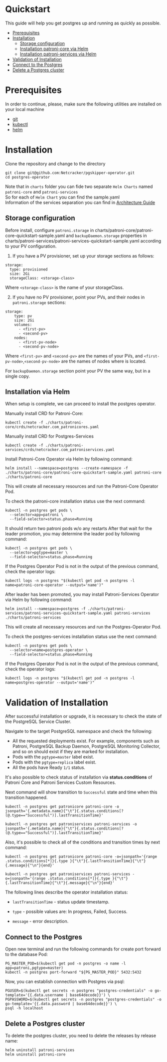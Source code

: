 # Quickstart

This guide will help you get postgres up and running as quickly as possible.

- [Prerequisites](#prerequisites)
- [Installation](#installation)
  * [Storage configuration](#storage-configuration)
  * [Installation patroni-core via Helm](#installation-patroni-core-via-helm)
  * [Installation patroni-services via Helm](#installation-patroni-services-via-helm)
- [Validation of Installation](#validation-of-installation)
- [Connect to the Postgres](#connect-to-the-postgres)
- [Delete a Postgres cluster](#delete-a-postgres-cluster)

# Prerequisites
In order to continue, please, make sure the following utilities are installed on your local machine
* [git](https://git-scm.com/downloads)
* [kubectl](https://kubernetes.io/docs/tasks/tools/)
* [helm](https://helm.sh/docs/intro/install/)

# Installation

Clone the repository and change to the directory
```
git clone git@github.com:Netcracker/pgskipper-operator.git
cd postgres-operator
```
Note that in `charts` folder you can fide two separate `Helm Charts` named `patroni-core` and `patroni-services`  
So for each of `Helm Chart` you can find the sample.yaml  
Information of the services separation you can find in [Architecture Guide](/docs/public/architecture.md#postgres-operator)


## Storage configuration
Before install, configure `patroni.storage` in charts/patroni-core/patroni-core-quickstart-sample.yaml and `backupDaemon.storage` properties in charts/patroni-services/patroni-services-quickstart-sample.yaml
according to your PV configuration.

1. If you have a PV provisioner, set up your storage sections as follows:
```
storage:
  type: provisioned
  size: 2Gi
  storageClass: <storage-class>
```
Where `<storage-class>` is the name of your storageClass.

2. If you have no PV provisioner, point your PVs, and their nodes in `patroni.storage` sections:
```
storage:
    type: pv
    size: 2Gi
    volumes:
      - <first-pv>
      - <second-pv>
    nodes:
      - <first-pv-node>
      - <second-pv-node>
```
Where `<first-pv>` and `<second-pv>` are the names of your PVs, and `<first-pv-node>`,`<second-pv-node>` are the names of nodes where is located.

For `backupDaemon.storage` section point your PV the same way, but in a single copy. 

## Installation via Helm

When setup is complete, we can proceed to install the postgres operator.

Manually install CRD for Patroni-Core:
```
kubectl create -f ./charts/patroni-core/crds/netcracker.com_patronicores.yaml
```
Manually install CRD for Postgres-Services
```
kubectl create -f ./charts/patroni-services/crds/netcracker.com_patroniservices.yaml
```

Install Patroni-Core Operator via Helm by following command:
```
helm install --namespace=postgres --create-namespace -f ./charts/patroni-core/patroni-core-quickstart-sample.yaml patroni-core ./charts/patroni-core
```
This will create all necessary resources and run the Patroni-Core Operator Pod.

To check the patroni-core installation status use the next command:
```
kubectl -n postgres get pods \
  --selector=app=patroni \
  --field-selector=status.phase=Running
```

It should return two patroni pods w/o any restarts
After that wait for the leader promotion, you may determine the leader pod by following command:
```
kubectl -n postgres get pods \
  --selector=pgtype=master \
  --field-selector=status.phase=Running
```

If the Postgres Operator Pod is not in the output of the previous command, check the operator logs:
```
kubectl logs -n postgres "$(kubectl get pod -n postgres -l name=patroni-core-operator --output='name')"
```

After leader has been promoted, you may install Patroni-Services Operator via Helm by following command:
```
helm install --namespace=postgres -f ./charts/patroni-services/patroni-services-quickstart-sample.yaml patroni-services ./charts/patroni-services
```
This will create all necessary resources and run the Postgres-Operator Pod.

To check the postgres-services installation status use the next command:
```
kubectl -n postgres get pods \
  --selector=name=postgres-operator \
  --field-selector=status.phase=Running
```

If the Postgres Operator Pod is not in the output of the previous command, check the operator logs:
```
kubectl logs -n postgres "$(kubectl get pod -n postgres -l name=postgres-operator --output='name')"
```


# Validation of Installation

After successful installation or upgrade, it is necessary to check the state of the PostgreSQL Service Cluster.

Navigate to the target PostgreSQL namespace and check the following:

* All the requested deployments exist. For example, components such as Patroni, PostgreSQL Backup Daemon, PostgreSQL Monitoring Collector, and so on should exist if they are marked for installation.
* Pods with the `pgtype=master` label exist.
* Pods with the `pgtype=replica` label exist.
* All the pods have Ready `1/1` status.

It's also possible to check status of installation via **status.conditions** of Patroni Core and Patroni Services Custom Resources.

Next command will show transition to `Successful` state and time when this transition happened.

```
kubectl -n postgres get patronicore patroni-core -o jsonpath='{.metadata.name}{"\t"}{.status.conditions[?(@.type=="Successful")].lastTransitionTime}'
```

```
kubectl -n postgres get patroniservices patroni-services -o jsonpath='{.metadata.name}{"\t"}{.status.conditions[?(@.type=="Successful")].lastTransitionTime}'
```

Also, it's possible to check all of the conditions and transition times by next command:

```
kubectl -n postgres get patronicore patroni-core -o=jsonpath='{range .status.conditions[*]}{.type }{"\t"}{.lastTransitionTime}{"\t"}{.message}{"\n"}{end}'
```


```
kubectl -n postgres get patroniservices patroni-services -o=jsonpath='{range .status.conditions[*]}{.type }{"\t"}{.lastTransitionTime}{"\t"}{.message}{"\n"}{end}'
```

The following lines describe the operator installation status:


* `lastTransitionTime` - status update timestamp.

* `type` - possible values are: In progress, Failed, Success.

* `message` - error description.

## Connect to the Postgres

Open new terminal and run the following commands for create port forward to the database Pod:
```
PG_MASTER_POD=$(kubectl get pod -n postgres -o name -l app=patroni,pgtype=master)
kubectl -n postgres port-forward "${PG_MASTER_POD}" 5432:5432
```

Now, you can establish connection with Postgres via psql:
```
PGUSER=$(kubectl get secrets -n postgres "postgres-credentials" -o go-template='{{.data.username | base64decode}}') \
PGPASSWORD=$(kubectl get secrets -n postgres "postgres-credentials" -o go-template='{{.data.password | base64decode}}') \
psql -h localhost
```


## Delete a Postgres cluster
To delete the postgres cluster, you need to delete the releases by release name:
```
helm uninstall patroni-services
helm uninstall patroni-core
```
